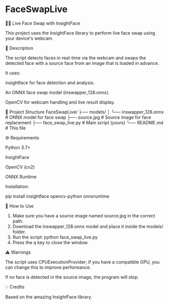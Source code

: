 # FaceSwapLive
🧑‍🔬 Live Face Swap with InsightFace

This project uses the InsightFace library to perform live face swap using your device's webcam.

📸 Description

The script detects faces in real-time via the webcam and swaps the detected face with a source face from an image that is loaded in advance.

It uses:

insightface for face detection and analysis.

An ONNX face swap model (inswapper_128.onnx).

OpenCV for webcam handling and live result display.

📁 Project Structure
FaceSwapLive/
├── models/
│   └── inswapper_128.onnx        # ONNX model for face swap
├── source.jpg                    # Source image for face replacement
├── face_swap_live.py             # Main script (yours)
└── README.md                     # This file

⚙️ Requirements

Python 3.7+

InsightFace

OpenCV (cv2)

ONNX Runtime

Installation:

pip install insightface opencv-python onnxruntime

🚀 How to Use
1. Make sure you have a source image named source.jpg in the correct path.
2. Download the inswapper_128.onnx model and place it inside the models/ folder.
3. Run the script:
python face_swap_live.py
4. Press the q key to close the window.

⚠️ Warnings

The script uses CPUExecutionProvider; if you have a compatible GPU, you can change this to improve performance.

If no face is detected in the source image, the program will stop.

💡 Credits

Based on the amazing InsightFace library.
